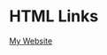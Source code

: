 
<!DOCTYPE html>
<html>
<body>

<h1>HTML Links</h1>

<p><a href="https://sahil1510s.github.io/mpro/index.html"> My Website </a></p>

</body>
</html>

